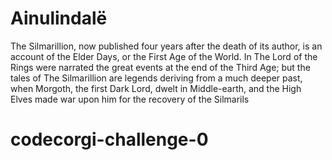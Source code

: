 # Ainulindalë

The Silmarillion, now published four years after the death of its author, is an
account of the Elder Days, or the First Age of the World. In The Lord of the
Rings were narrated the great events at the end of the Third Age; but the tales
of The Silmarillion are legends deriving from a much deeper past, when Morgoth,
the first Dark Lord, dwelt in Middle-earth, and the High Elves made war upon
him for the recovery of the Silmarils

# codecorgi-challenge-0
